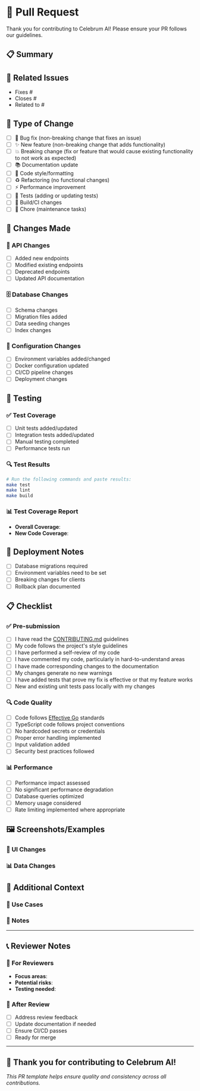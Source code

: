# 🚀 Pull Request

Thank you for contributing to Celebrum AI! Please ensure your PR follows our guidelines.

## 📋 Summary

<!-- Provide a brief summary of your changes -->

## 🔗 Related Issues

<!-- Link to related issues using "Fixes #123" or "Closes #456" -->
- Fixes #
- Closes #
- Related to #

## 🎯 Type of Change

<!-- Mark the relevant option with an "x" -->
- [ ] 🐛 Bug fix (non-breaking change that fixes an issue)
- [ ] ✨ New feature (non-breaking change that adds functionality)
- [ ] 💥 Breaking change (fix or feature that would cause existing functionality to not work as expected)
- [ ] 📚 Documentation update
- [ ] 🎨 Code style/formatting
- [ ] ♻️ Refactoring (no functional changes)
- [ ] ⚡ Performance improvement
- [ ] 🧪 Tests (adding or updating tests)
- [ ] 🔧 Build/CI changes
- [ ] 🧹 Chore (maintenance tasks)

## 📝 Changes Made

<!-- Describe your changes in detail -->

### 🔄 API Changes
<!-- If applicable, describe API changes -->
- [ ] Added new endpoints
- [ ] Modified existing endpoints
- [ ] Deprecated endpoints
- [ ] Updated API documentation

### 🗄️ Database Changes
<!-- If applicable, describe database changes -->
- [ ] Schema changes
- [ ] Migration files added
- [ ] Data seeding changes
- [ ] Index changes

### 🔧 Configuration Changes
<!-- If applicable, describe configuration changes -->
- [ ] Environment variables added/changed
- [ ] Docker configuration updated
- [ ] CI/CD pipeline changes
- [ ] Deployment changes

## 🧪 Testing

<!-- Describe how you tested your changes -->

### ✅ Test Coverage

- [ ] Unit tests added/updated
- [ ] Integration tests added/updated
- [ ] Manual testing completed
- [ ] Performance tests run

### 🔍 Test Results

```bash
# Run the following commands and paste results:
make test
make lint
make build
```

### 📊 Test Coverage Report
<!-- If applicable, include test coverage metrics -->
- **Overall Coverage**: <!-- e.g., 85% -->
- **New Code Coverage**: <!-- e.g., 90% -->

## 🚀 Deployment Notes

<!-- Any special deployment considerations -->
- [ ] Database migrations required
- [ ] Environment variables need to be set
- [ ] Breaking changes for clients
- [ ] Rollback plan documented

## 📋 Checklist

### ✅ Pre-submission

- [ ] I have read the [CONTRIBUTING.md](CONTRIBUTING.md) guidelines
- [ ] My code follows the project's style guidelines
- [ ] I have performed a self-review of my code
- [ ] I have commented my code, particularly in hard-to-understand areas
- [ ] I have made corresponding changes to the documentation
- [ ] My changes generate no new warnings
- [ ] I have added tests that prove my fix is effective or that my feature works
- [ ] New and existing unit tests pass locally with my changes

### 🔍 Code Quality

- [ ] Code follows [Effective Go](https://golang.org/doc/effective_go.html) standards
- [ ] TypeScript code follows project conventions
- [ ] No hardcoded secrets or credentials
- [ ] Proper error handling implemented
- [ ] Input validation added
- [ ] Security best practices followed

### 📊 Performance

- [ ] Performance impact assessed
- [ ] No significant performance degradation
- [ ] Database queries optimized
- [ ] Memory usage considered
- [ ] Rate limiting implemented where appropriate

## 🖼️ Screenshots/Examples

<!-- If applicable, add screenshots or examples to help explain your changes -->

### 📱 UI Changes
<!-- For UI changes, include screenshots -->

### 📊 Data Changes
<!-- For data/API changes, include examples -->

## 🔗 Additional Context

<!-- Add any other context about the pull request here -->

### 🎯 Use Cases
<!-- Describe specific use cases this addresses -->

### 📝 Notes
<!-- Any additional notes or considerations -->

---

## 📞 Reviewer Notes

### 👥 For Reviewers
- **Focus areas**: <!-- What should reviewers focus on? -->
- **Potential risks**: <!-- Any areas of concern? -->
- **Testing needed**: <!-- What manual testing should be done? -->

### 🔄 After Review

- [ ] Address review feedback
- [ ] Update documentation if needed
- [ ] Ensure CI/CD passes
- [ ] Ready for merge

---

## 🎉 Thank you for contributing to Celebrum AI!

*This PR template helps ensure quality and consistency across all contributions.*
